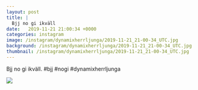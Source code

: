 ```yaml
---
layout: post
title: |
  Bjj no gi ikväll
date:   2019-11-21 21:00:34 +0000
categories: instagram
image: /instagram/dynamixherrljunga/2019-11-21_21-00-34_UTC.jpg
background: /instagram/dynamixherrljunga/2019-11-21_21-00-34_UTC.jpg
thumbnail: /instagram/dynamixherrljunga/2019-11-21_21-00-34_UTC.jpg
---
```

Bjj no gi ikväll. #bjj #nogi #dynamixherrljunga



<img src='/www-dynamix-herrljunga/instagram/dynamixherrljunga/2019-11-21_21-00-34_UTC.jpg' class='img-fluid' />
